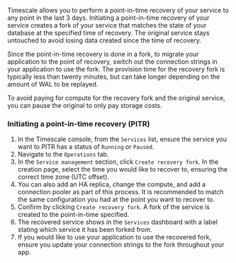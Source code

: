 Timescale allows you to perform a point-in-time
recovery of your service to any point in the last 3 days. Initiating a
point-in-time recovery of your service creates a fork of your service that
matches the state of your database at the specified time of recovery. The
original service stays untouched to avoid losing data created since the
time of recovery.

Since the point-in-time recovery is done in a fork, to migrate your
application to the point of recovery, switch out the connection
strings in your application to use the fork. The provision time for the
recovery fork is typically less than twenty minutes, but can take longer
depending on the amount of WAL to be replayed.

To avoid paying for compute for the recovery fork and the original service, you
can pause the original to only pay storage costs.

<Procedure>

### Initiating a point-in-time recovery (PITR)

1.  In the Timescale console, from the `Services` list, ensure the service
    you want to PITR has a status of `Running` or `Paused`.
1.  Navigate to the `Operations` tab.
1.  In the `Service management` section, click `Create recovery fork`. In the
    creation page, select the time you would like to recover to, ensuring the
    correct time zone (UTC offset).
1.  [](#)<Optional />You can also add an HA replica, change the compute, and
    add a connection pooler as part of this process. It is recommended to match
    the same configuration you had at the point you want to recover to.
1.  Confirm by clicking `Create recovery fork`. A fork of the service is
    created to the point-in-time specified.
1.  The recovered service shows in the `Services` dashboard with a label stating
    which service it has been forked from.
1.  If you would like to use your application to use the recovered fork, ensure
    you update your connection strings to the fork throughout your app.

</Procedure>
